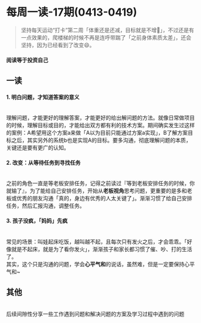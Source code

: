 # 每周一读-17期(0413-0419)

> 坚持每天运动“打卡”第二周「体重还是还减，目标就是不增🤣」，不过还是有一点效果的，爬楼梯的时候不再是连呼带踹了「之前身体素质太差」，还会坚持，因为已经看到了改变😄。



<a name="a2WFI"></a>
#### 阅读等于投资自己


<a name="vkS66"></a>
## 一读
<a name="a3GZp"></a>
#### 1. 明白问题，才知道答案的意义

<br />理解问题，才能更好的理解答案，才能更好的给出解问题的方法。就像日常做项目的时候，理解目标或目的，才能给出双方都有利的技术方案。期间确实发生过这样的案例：A希望用这个方案a来做「A以为目前只能通过方案a实现」，B了解方案目标之后，其实另外的系统b也是实现A的目标。要多沟通，彻底理解问题的本质，关键还是要有更广的认知。
<a name="M1A3p"></a>
#### 
<a name="Gj6BK"></a>
#### 2. 改变：从等待任务到寻找任务

<br />之前的角色一直是等老板安排任务，记得之前读过『等到老板安排任务的时候，你就输了』，为了能给自己安排任务，开始从**老板视角**思考问题，更重要的是多和老板或优秀的朋友沟通「真的，身边有优秀的人太关键了」。渐渐习惯了给自己安排任务，然后汇报沟通，调整任务。<br />

<a name="6Pl1l"></a>
#### 3. 孩子没疯，「妈妈」先疯

<br />常见的场景：叫娃起床吃饭，越叫越不起，且每次只有发火之后，才会乖乖。「好像就是不起床，就是为了看你发火」，渐渐孩子和家长都习惯了催、吵、打的生活了。<br />其实，这个只是沟通的问题，学会**心平气和**的说话，虽然难，但是一定要保持心平气和~<br />

<a name="bbnf9"></a>
## 其他

<br />后续间隙性分享一些工作遇到问题和解决问题的方案及学习过程中遇到的问题
